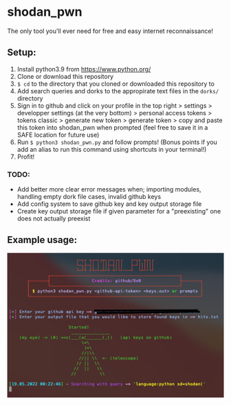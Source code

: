# shodan_pwn

The only tool you'll ever need for free and easy internet reconnaissance!

## Setup:

1. Install python3.9 from https://www.python.org/
2. Clone or download this repository 
3. `$ cd` to the directory that you cloned or downloaded this repository to
4. Add search queries and dorks to the appropirate text files in the `dorks/` directory
5. Sign in to github and click on your profile in the top right > settings > developper settings (at the very bottom) > personal access tokens > tokens classic > generate new token > generate token > copy and paste this token into shodan_pwn when prompted (feel free to save it in a SAFE location for future use)
6. Run `$ python3 shodan_pwn.py` and follow prompts! (Bonus points if you add an alias to run this command using shortcuts in your terminal!)
7. Profit!

### TODO:

- Add better more clear error messages when; importing modules, handling empty dork file cases, invalid github keys
- Add config system to save github key and key output storage file
- Create key output storage file if given parameter for a "preexisting" one does not actually preexist

## Example usage:
![image](./image.png)
